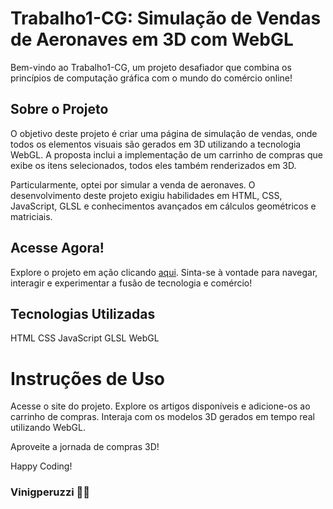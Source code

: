 # Trabalho1-CG: Simulação de Vendas de Aeronaves em 3D com WebGL

Bem-vindo ao Trabalho1-CG, um projeto desafiador que combina os princípios de computação gráfica com o mundo do comércio online!

## Sobre o Projeto
O objetivo deste projeto é criar uma página de simulação de vendas, onde todos os elementos visuais são gerados em 3D utilizando a tecnologia WebGL. A proposta inclui a implementação de um carrinho de compras que exibe os itens selecionados, todos eles também renderizados em 3D.

Particularmente, optei por simular a venda de aeronaves. O desenvolvimento deste projeto exigiu habilidades em HTML, CSS, JavaScript, GLSL e conhecimentos avançados em cálculos geométricos e matriciais.

## Acesse Agora!
Explore o projeto em ação clicando [aqui](https://vinigperuzzi.github.io/Trabalho1-CG/). Sinta-se à vontade para navegar, interagir e experimentar a fusão de tecnologia e comércio!

## Tecnologias Utilizadas
HTML
CSS
JavaScript
GLSL
WebGL

# Instruções de Uso
Acesse o site do projeto.
Explore os artigos disponíveis e adicione-os ao carrinho de compras.
Interaja com os modelos 3D gerados em tempo real utilizando WebGL.

Aproveite a jornada de compras 3D!

Happy Coding! 
### Vinigperuzzi 🧙‍♂️
